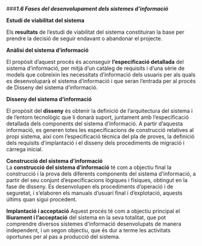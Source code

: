 ###___1.6 Fases del desenvolupament dels sistemes d’informació___

**Estudi de viabilitat del sistema**

Els **resultats** de l’estudi de viabilitat del sistema constituiran la base per prendre la decisió de seguir endavant o abandonar el projecte.

**Anàlisi del sistema d’informació**

El propòsit d’aquest procés és aconseguir **l’especificació detallada** del sistema d’informació, per mitjà d’un catàleg de requisits i d’una sèrie de models que cobreixin les necessitats d’informació dels usuaris per als quals es desenvoluparà el sistema d’informació i que seran l’entrada per al procés de Disseny del sistema d’informació.

**Disseny del sistema d’informació**

El propòsit del **disseny** és obtenir la definició de l’arquitectura del sistema i de l’entorn tecnològic que li donarà suport, juntament amb l’especificació detallada dels components del sistema d’informació. A partir d’aquesta informació, es generen totes les especificacions de construcció relatives al propi sistema, així com l’especificació tècnica del pla de proves, la definició dels requisits d’implantació i el disseny dels procediments de migració i càrrega inicial.

**Construcció del sistema d’informació**  
La **construcció del sistema d’informació** té com a objectiu final la construcció i la prova dels diferents components del sistema d’informació, a partir del seu conjunt d’especificacions lògiques i físiques, obtingut en la fase de disseny. Es desenvolupen els procediments d’operació i de seguretat, i s’elaboren els manuals d’usuari final i d’explotació, aquests últims quan sigui procedent.

**Implantació i acceptació**
Aquest procés té com a objectiu principal el **lliurament i l’acceptació** del sistema en la seva totalitat, que pot comprendre diversos sistemes d’informació desenvolupats de manera independent, i un segon objectiu, que és dur a terme les activitats oportunes per al pas a producció del sistema.

